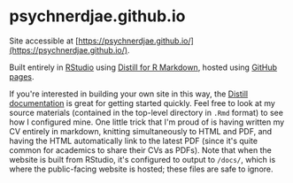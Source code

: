 # psychnerdjae.github.io

Site accessible at [https://psychnerdjae.github.io/](https://psychnerdjae.github.io/).

Built entirely in [RStudio](https://rstudio.com/) using [Distill for R Markdown](https://rstudio.github.io/distill/), hosted using [GitHub pages](https://docs.github.com/en/github/working-with-github-pages).

If you're interested in building your own site in this way, the [Distill documentation](https://rstudio.github.io/distill/) is great for getting started quickly. Feel free to look at my source materials (contained in the top-level directory in `.Rmd` format) to see how I configured mine. One little trick that I'm proud of is having written my CV entirely in markdown, knitting simultaneously to HTML and PDF, and having the HTML automatically link to the latest PDF (since it's quite common for academics to share their CVs as PDFs). Note that when the website is built from RStudio, it's configured to output to `/docs/`, which is where the public-facing website is hosted; these files are safe to ignore.
